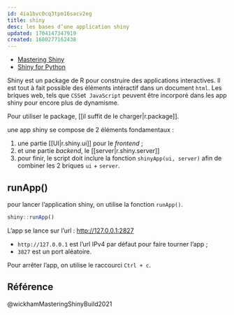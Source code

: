 ```yaml
---
id: 4ia1bvc0cq3tpm16sacv2eg
title: shiny
desc: les bases d’une application shiny
updated: 1704147347919
created: 1680277162438
---
```


- [Mastering Shiny](https://mastering-shiny.org/index.html)
- [Shiny for Python](https://shiny.rstudio.com/py/docs/overview.html)

Shiny est un package de R pour construire des applications interactives. Il est tout à fait possible des éléments intéractif dans un document `html`. Les briques web, tels que `CSS`et  `JavaScript` peuvent être incorporé dans les app shiny pour encore plus de dynamisme.

Pour utiliser le package, [[il suffit de le charger|r.package]].

une app shiny se compose de 2 éléments fondamentaux :

1. une partie [[UI|r.shiny.ui]] pour le _frontend_ ;
2. et une partie _backend_, le [[server|r.shiny.server]]
3. pour finir, le script doit inclure la fonction `shinyApp(ui, server)` afin de combiner les 2 briques `ui` + `server`.

## runApp()

pour lancer l’application shiny, on utilise la fonction `runApp()`.

```r
shiny::runApp()
```

L’app se lance sur l’url : http://127.0.0.1:2827

- `http://127.0.0.1` est l’url IPv4 par défaut pour faire tourner l’app ;
- `3827` est un port aléatoire.

Pour arrêter l’app, on utilise le raccourci `Ctrl + c`.

## Référence

@wickhamMasteringShinyBuild2021
